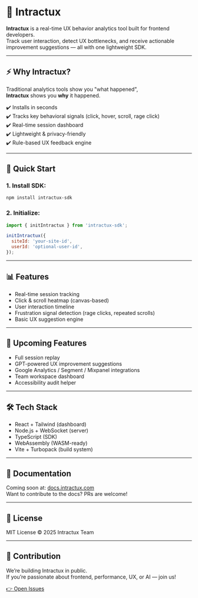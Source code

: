 # 🧠 Intractux

**Intractux** is a real-time UX behavior analytics tool built for frontend developers.  
Track user interaction, detect UX bottlenecks, and receive actionable improvement suggestions — all with one lightweight SDK.

---

## ⚡ Why Intractux?

Traditional analytics tools show you "what happened",  
**Intractux** shows you **why** it happened.

✔️ Installs in seconds  
✔️ Tracks key behavioral signals (click, hover, scroll, rage click)  
✔️ Real-time session dashboard  
✔️ Lightweight & privacy-friendly  
✔️ Rule-based UX feedback engine  

---

## 🚀 Quick Start

### 1. Install SDK:

```bash
npm install intractux-sdk
```

### 2. Initialize:

```js
import { initIntractux } from 'intractux-sdk';

initIntractux({
  siteId: 'your-site-id',
  userId: 'optional-user-id',
});
```

---

## 📊 Features

- Real-time session tracking
- Click & scroll heatmap (canvas-based)
- User interaction timeline
- Frustration signal detection (rage clicks, repeated scrolls)
- Basic UX suggestion engine

---

## 📡 Upcoming Features

- Full session replay
- GPT-powered UX improvement suggestions
- Google Analytics / Segment / Mixpanel integrations
- Team workspace dashboard
- Accessibility audit helper

---

## 🛠 Tech Stack

- React + Tailwind (dashboard)
- Node.js + WebSocket (server)
- TypeScript (SDK)
- WebAssembly (WASM-ready)
- Vite + Turbopack (build system)

---

## 📘 Documentation

Coming soon at: [docs.intractux.com](https://docs.intractux.com)  
Want to contribute to the docs? PRs are welcome!

---

## 📃 License

MIT License © 2025 Intractux Team

---

## 🙌 Contribution

We’re building Intractux in public.  
If you’re passionate about frontend, performance, UX, or AI — join us!

[👉 Open Issues](https://github.com/intractux/intractux/issues)
